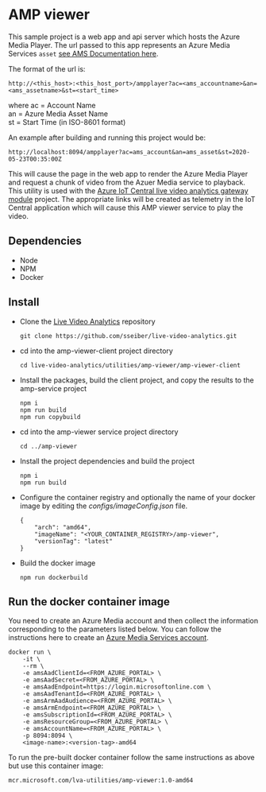 # AMP viewer
This sample project is a web app and api server which hosts the Azure Media Player. The url passed to this app represents an Azure Media Services `asset` [see AMS Documentation here](https://docs.microsoft.com/en-us/azure/media-services/latest/assets-concept).

The format of the url is:
```
http://<this_host>:<this_host_port>/ampplayer?ac=<ams_accountname>&an=<ams_assetname>&st=<start_time>
```
where
    ac = Account Name  
    an = Azure Media Asset Name  
    st = Start Time (in ISO-8601 format)

An example after building and running this project would be:
```
http://localhost:8094/ampplayer?ac=ams_account&an=ams_asset&st=2020-05-23T00:35:00Z
```

This will cause the page in the web app to render the Azure Media Player and request a chunk of video from the Azuer Media service to playback. This utility is used with the [Azure IoT Central live video analytics gateway module](https://github.com/Azure/live-video-analytics/tree/master/ref-apps/lva-edge-iot-central-gateway) project. The appropriate links will be created as telemetry in the IoT Central application which will cause this AMP viewer service to play the video.

## Dependencies
  * Node
  * NPM
  * Docker

## Install
  * Clone the [Live Video Analytics](https://github.com/sseiber/live-video-analytics) repository
    ```
    git clone https://github.com/sseiber/live-video-analytics.git
    ```
  * cd into the amp-viewer-client project directory
    ```
    cd live-video-analytics/utilities/amp-viewer/amp-viewer-client
    ```
  * Install the packages, build the client project, and copy the results to the amp-service project
    ```
    npm i
    npm run build
    npm run copybuild
    ```
  * cd into the amp-viewer service project directory
    ```
    cd ../amp-viewer
    ```
  * Install the project dependencies and build the project
    ```
    npm i
    npm run build
    ```
  * Configure the container registry and optionally the name of your docker image by editing the *configs/imageConfig.json* file.
    ```
    {
        "arch": "amd64",
        "imageName": "<YOUR_CONTAINER_REGISTRY>/amp-viewer",
        "versionTag": "latest"
    }
    ```
  * Build the docker image
    ```
    npm run dockerbuild
    ```

## Run the docker container image
You need to create an Azure Media account and then collect the information corresponding to the parameters listed below. You can follow the instructions here to create an [Azure Media Services account](https://docs.microsoft.com/en-us/azure/media-services/latest/create-account-howto).
```
docker run \
    -it \
    --rm \
    -e amsAadClientId=<FROM_AZURE_PORTAL> \
    -e amsAadSecret=<FROM_AZURE_PORTAL> \
    -e amsAadEndpoint=https://login.microsoftonline.com \
    -e amsAadTenantId=<FROM_AZURE_PORTAL> \
    -e amsArmAadAudience=<FROM_AZURE_PORTAL> \
    -e amsArmEndpoint=<FROM_AZURE_PORTAL> \
    -e amsSubscriptionId=<FROM_AZURE_PORTAL> \
    -e amsResourceGroup=<FROM_AZURE_PORTAL> \
    -e amsAccountName=<FROM_AZURE_PORTAL> \
    -p 8094:8094 \
    <image-name>:<version-tag>-amd64
```

To run the pre-built docker container follow the same instructions as above but use this container image:
```
mcr.microsoft.com/lva-utilities/amp-viewer:1.0-amd64
```
